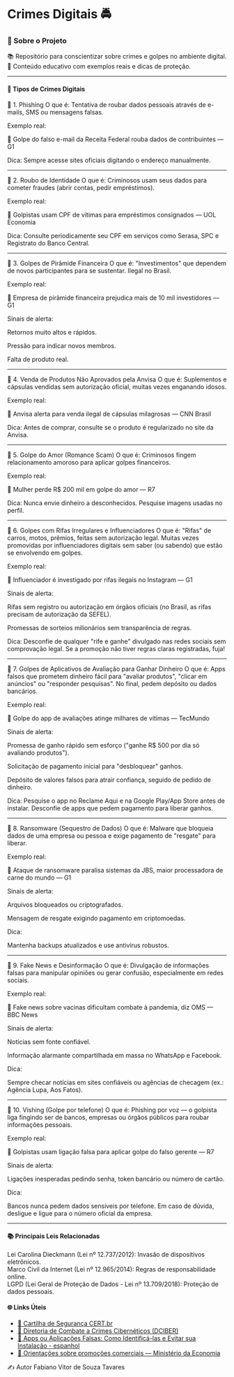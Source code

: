 <h1>Crimes Digitais 🚔</h1>
<h3>🚀 Sobre o Projeto</h3>
📚 Repositório para conscientizar sobre crimes e golpes no ambiente digital.<br>
🔎 Conteúdo educativo com exemplos reais e dicas de proteção.<br>
<hr>
<h4>📌 Tipos de Crimes Digitais</h4>

📂 1. Phishing
O que é: Tentativa de roubar dados pessoais através de e-mails, SMS ou mensagens falsas.

Exemplo real:

📰 Golpe do falso e-mail da Receita Federal rouba dados de contribuintes — G1

Dica: Sempre acesse sites oficiais digitando o endereço manualmente.

<hr>
📂 2. Roubo de Identidade
O que é: Criminosos usam seus dados para cometer fraudes (abrir contas, pedir empréstimos).

Exemplo real:

📰 Golpistas usam CPF de vítimas para empréstimos consignados — UOL Economia

Dica: Consulte periodicamente seu CPF em serviços como Serasa, SPC e Registrato do Banco Central.

<hr>

📂 3. Golpes de Pirâmide Financeira
O que é: "Investimentos" que dependem de novos participantes para se sustentar. Ilegal no Brasil.

Exemplo real:

📰 Empresa de pirâmide financeira prejudica mais de 10 mil investidores — G1

Sinais de alerta:

Retornos muito altos e rápidos.

Pressão para indicar novos membros.

Falta de produto real.

<hr>

📂 4. Venda de Produtos Não Aprovados pela Anvisa
O que é: Suplementos e cápsulas vendidas sem autorização oficial, muitas vezes enganando idosos.

Exemplo real:

📰 Anvisa alerta para venda ilegal de cápsulas milagrosas — CNN Brasil

Dica: Antes de comprar, consulte se o produto é regularizado no site da Anvisa.

<hr>

📂 5. Golpe do Amor (Romance Scam)
O que é: Criminosos fingem relacionamento amoroso para aplicar golpes financeiros.

Exemplo real:

📰 Mulher perde R$ 200 mil em golpe do amor — R7

Dica: Nunca envie dinheiro a desconhecidos. Pesquise imagens usadas no perfil.

<hr>

📂 6. Golpes com Rifas Irregulares e Influenciadores
O que é: "Rifas" de carros, motos, prêmios, feitas sem autorização legal. Muitas vezes promovidas por influenciadores digitais sem saber (ou sabendo) que estão se envolvendo em golpes.

Exemplo real:

📰 Influenciador é investigado por rifas ilegais no Instagram — G1

Sinais de alerta:

Rifas sem registro ou autorização em órgãos oficiais (no Brasil, as rifas precisam de autorização da SEFEL).

Promessas de sorteios milionários sem transparência de regras.

Dica:
Desconfie de qualquer "rife e ganhe" divulgado nas redes sociais sem comprovação legal.
Se a promoção não tiver regras claras registradas, fuja!

<hr>

📂 7. Golpes de Aplicativos de Avaliação para Ganhar Dinheiro
O que é: Apps falsos que prometem dinheiro fácil para "avaliar produtos", "clicar em anúncios" ou "responder pesquisas". No final, pedem depósito ou dados bancários.

Exemplo real:

📰 Golpe do app de avaliações atinge milhares de vítimas — TecMundo

Sinais de alerta:

Promessa de ganho rápido sem esforço ("ganhe R$ 500 por dia só avaliando produtos").

Solicitação de pagamento inicial para "desbloquear" ganhos.

Depósito de valores falsos para atrair confiança, seguido de pedido de dinheiro.

Dica:
Pesquise o app no Reclame Aqui e na Google Play/App Store antes de instalar.
Desconfie de apps que pedem pagamento para liberar ganhos.

<hr>

📂 8. Ransomware (Sequestro de Dados)
O que é: Malware que bloqueia dados de uma empresa ou pessoa e exige pagamento de "resgate" para liberar.

Exemplo real:

📰 Ataque de ransomware paralisa sistemas da JBS, maior processadora de carne do mundo — G1

Sinais de alerta:

Arquivos bloqueados ou criptografados.

Mensagem de resgate exigindo pagamento em criptomoedas.

Dica:

Mantenha backups atualizados e use antivírus robustos.

<hr>

📂 9. Fake News e Desinformação
O que é: Divulgação de informações falsas para manipular opiniões ou gerar confusão, especialmente em redes sociais.

Exemplo real:

📰 Fake news sobre vacinas dificultam combate à pandemia, diz OMS — BBC News

Sinais de alerta:

Notícias sem fonte confiável.

Informação alarmante compartilhada em massa no WhatsApp e Facebook.

Dica:

Sempre checar notícias em sites confiáveis ou agências de checagem (ex.: Agência Lupa, Aos Fatos).

<hr>

📂 10. Vishing (Golpe por telefone)
O que é: Phishing por voz — o golpista liga fingindo ser de bancos, empresas ou órgãos públicos para roubar informações pessoais.

Exemplo real:

📰 Golpistas usam ligação falsa para aplicar golpe do falso gerente — R7

Sinais de alerta:

Ligações inesperadas pedindo senha, token bancário ou número de cartão.

Dica:

Bancos nunca pedem dados sensíveis por telefone. Em caso de dúvida, desligue e ligue para o número oficial da empresa.

<hr>

<h4>📚 Principais Leis Relacionadas</h4>
Lei Carolina Dieckmann (Lei nº 12.737/2012): Invasão de dispositivos eletrônicos. <br>
Marco Civil da Internet (Lei nº 12.965/2014): Regras de responsabilidade online. <br>
LGPD (Lei Geral de Proteção de Dados - Lei nº 13.709/2018): Proteção de dados pessoais. <br>

<h4> 🌐 Links Úteis </h4>

- [🔗 Cartilha de Segurança CERT.br](https://cartilha.cert.br/) <br>
- [🔗 Diretoria de Combate a Crimes Cibernéticos (DCIBER)](https://www.gov.br/pf/pt-br/acesso-a-informacao/estatisticas/diretoria-de-combate-a-crimes-ciberneticos-dciber) <br>
- [🔗 Apps ou Aplicações Falsas: Como Identificá-las e Evitar sua Instalação - espanhol](https://www.redseguridad.com/actualidad/cibercrimen/apps-o-aplicaciones-falsas-como-identificarlas-y-evitar-su-descarga_20220124.html) <br>
- [🔗 Orientações sobre promoções comerciais — Ministério da Economia](https://scpc.seae.fazenda.gov.br/)

✍️ Autor
Fabiano Vitor de Souza Tavares





